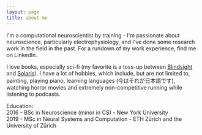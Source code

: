```yaml
---
layout: page
title: about me
---
```


I'm a computational neuroscientist by training - I'm passionate about neuroscience, particularly electrophysiology, and I've done some research work in the field in the past. For a rundown of my work experience, find me on LinkedIn.

I love books, especially sci-fi (my favorite is a toss-up between [Blindsight](https://en.wikipedia.org/wiki/Blindsight_(Watts_novel)) and [Solaris](https://en.wikipedia.org/wiki/Solaris_(novel))). I have a lot of hobbies, which include, but are not limited to, painting, playing piano, learning languages (今はそれが日本語です), watching horror movies and extremely non-competitive running while listening to podcasts.

Education:\
2016 - BSc in Neuroscience (minor in CS) - New York University\
2019 - MSc in Neural Systems and Computation - ETH Zürich and the University of Zürich
